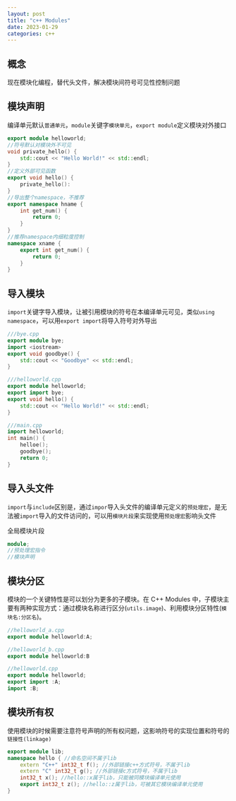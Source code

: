 ```yaml
---
layout: post
title: "c++ Modules"
date: 2023-01-29
categories: c++
---
```


## 概念

现在模块化编程，替代头文件，解决模块间符号可见性控制问题

## 模块声明

编译单元默认`普通单元`，`module`关键字`模块单元`，`export module`定义模块对外接口

```c++
export module helloworld;
//符号默认对模块外不可见
void private_hello() {
    std::cout << "Hello World!" << std::endl;
}
//定义外部可见函数
export void hello() {
    private_hello():
}
//导出整个namespace，不推荐
export namespace hname {
    int get_num() {
        return 0;
    }
}
//推荐namespace内细粒度控制
namespace xname {
    export int get_num() {
        return 0;
    }
}
```

## 导入模块

`import`关键字导入模块，让被引用模块的符号在本编译单元可见，类似`using namespace`，可以用`export import`将导入符号对外导出

```c++
///bye.cpp
export module bye;
import <iostream>
export void goodbye() {
    std::cout << "Goodbye" << std::endl;
}

///helloworld.cpp
export module helloworld;
export import bye;
export void hello() {
    std::cout << "Hello World!" << std::endl;
}

///main.cpp
import helloworld;
int main() {
    helloe();
    goodbye();
    return 0;
}
```

## 导入头文件

`import`与`include`区别是，通过`impor`导入头文件的编译单元定义的`预处理宏`，是无法被`import`导入的文件访问的，可以用`模块片段`来实现使用`预处理宏`影响头文件

全局模块片段
```c++
module;
//预处理宏指令
//模块声明
```

## 模块分区

模块的一个关键特性是可以划分为更多的子模块。在 C++ Modules 中，子模块主要有两种实现方式：通过模块名称进行区分(`utils.image`)、利用模块分区特性(`模块名:分区名`)。

```c++
//helloworld_a.cpp
export module helloworld:A;

//helloworld_b.cpp
export module helloworld:B

//helloworld.cpp
export module helloworld;
export import :A;
import :B;

```

## 模块所有权

使用模块的时候需要注意符号声明的所有权问题，这影响符号的实现位置和符号的`链接性(linkage)`

```c++
export module lib;
namespace hello { //命名空间不属于lib
    extern "C++" int32_t f(); //外部链接c++方式符号，不属于lib
    extern "C" int32_t g(); //外部链接c方式符号，不属于lib
    int32_t x(); //hello::x属于lib，只能被同模块编译单元使用
    export int32_t z(); //hello::z属于lib，可被其它模块编译单元使用
}
```
